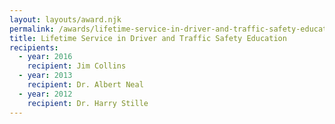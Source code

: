 ```yaml
---
layout: layouts/award.njk
permalink: /awards/lifetime-service-in-driver-and-traffic-safety-education-award/index.html
title: Lifetime Service in Driver and Traffic Safety Education
recipients:
  - year: 2016
    recipient: Jim Collins
  - year: 2013
    recipient: Dr. Albert Neal
  - year: 2012
    recipient: Dr. Harry Stille
---
```

